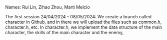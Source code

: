 Names: Rui Lin, Zihao Zhou, Marti Melcio

The first session 24/04/2024 - 08/05/2024:
  We create a branch called character in Github, and in there we will upload the files such as common.h, character.h, etc.
  In character.h, we implement the data structure of the main character, the skills of the main character and the enemy,
